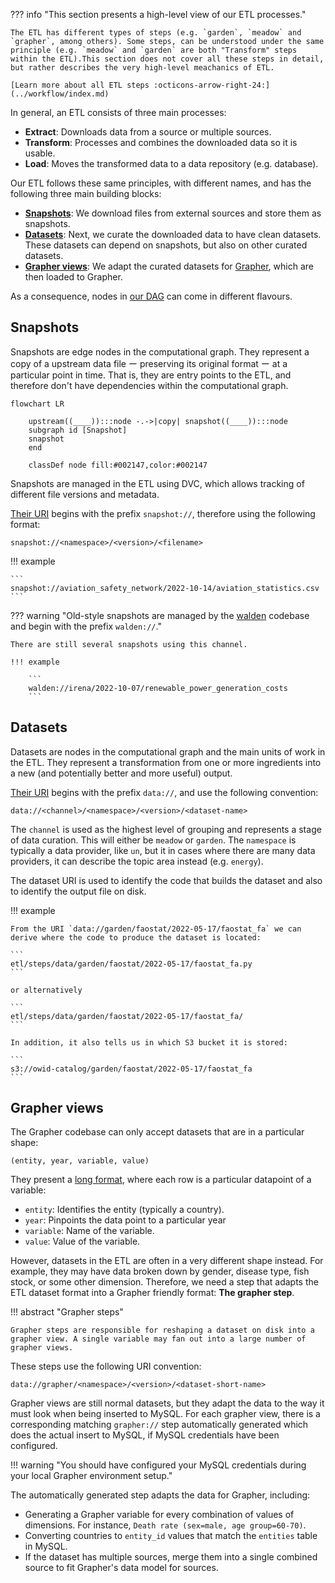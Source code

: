 ??? info "This section presents a high-level view of our ETL processes."

    The ETL has different types of steps (e.g. `garden`, `meadow` and `grapher`, among others). Some steps, can be understood under the same principle (e.g. `meadow` and `garden` are both "Transform" steps within the ETL).This section does not cover all these steps in detail, but rather describes the very high-level meachanics of ETL.

    [Learn more about all ETL steps :octicons-arrow-right-24:](../workflow/index.md)

In general, an ETL consists of three main processes:

- **Extract**: Downloads data from a source or multiple sources.
- **Transform**: Processes and combines the downloaded data so it is usable.
- **Load**: Moves the transformed data to a data repository (e.g. database).

Our ETL follows these same principles, with different names, and has the following three main building blocks:

- [**Snapshots**](#snapshots): We download files from external sources and store them as snapshots.
- [**Datasets**](#datasets): Next, we curate the downloaded data to have clean datasets. These datasets can depend on snapshots, but also on other curated datasets.
- [**Grapher views**](#grapher-views): We adapt the curated datasets for [Grapher](https://ourworldindata.org/owid-grapher), which are then loaded to Grapher.

As a consequence, nodes in [our DAG](dag.md) can come in different flavours.
<!-- In the next section, we explore these three different types of nodes. -->

## Snapshots

Snapshots are edge nodes in the computational graph. They represent a copy of a upstream data file ー preserving its original format ー at a particular point in time. That is, they are entry points to the ETL, and therefore don't have dependencies within the computational graph.

```mermaid
flowchart LR

    upstream((____)):::node -.->|copy| snapshot((____)):::node
    subgraph id [Snapshot]
    snapshot
    end

    classDef node fill:#002147,color:#002147
```


Snapshots are managed in the ETL using DVC, which allows tracking of different file versions and metadata.

[Their URI](../uri/#path-for-snapshot) begins with the prefix `snapshot://`, therefore using the following format:

```
snapshot://<namespace>/<version>/<filename>
```

!!! example

    ```
    snapshot://aviation_safety_network/2022-10-14/aviation_statistics.csv
    ```

??? warning "Old-style snapshots are managed by the [walden](https://github.com/owid/walden) codebase and begin with the prefix `walden://`."

    There are still several snapshots using this channel.

    !!! example

        ```
        walden://irena/2022-10-07/renewable_power_generation_costs
        ```

## Datasets

Datasets are nodes in the computational graph and the main units of work in the ETL. They represent a transformation from one or more ingredients into a new (and potentially better and more useful) output.

[Their URI](../uri/#path-for-data) begins with the prefix `data://`, and use the following convention:

```
data://<channel>/<namespace>/<version>/<dataset-name>
```

The `channel` is used as the highest level of grouping and represents a stage of data curation. This will either be `meadow` or `garden`. The `namespace` is typically a data provider, like `un`, but it in cases where there are many data providers, it can describe the topic area instead (e.g. `energy`).

The dataset URI is used to identify the code that builds the dataset and also to identify the output file on disk.

!!! example

    From the URI `data://garden/faostat/2022-05-17/faostat_fa` we can derive where the code to produce the dataset is located:

    ```
    etl/steps/data/garden/faostat/2022-05-17/faostat_fa.py
    ```

    or alternatively

    ```
    etl/steps/data/garden/faostat/2022-05-17/faostat_fa/
    ```

    In addition, it also tells us in which S3 bucket it is stored:

    ```
    s3://owid-catalog/garden/faostat/2022-05-17/faostat_fa
    ```

## Grapher views

The Grapher codebase can only accept datasets that are in a particular shape:

```
(entity, year, variable, value)
```

They present a [long format](https://towardsdatascience.com/long-and-wide-formats-in-data-explained-e48d7c9a06cb), where each row is a particular datapoint of a variable:

- `entity`: Identifies the entity (typically a country).
- `year`: Pinpoints the data point to a particular year
- `variable`: Name of the variable.
- `value`: Value of the variable.


However, datasets in the ETL are often in a very different shape instead. For example, they may have data broken down by gender, disease type, fish stock, or some other dimension. Therefore, we need a step that adapts the ETL dataset format into a Grapher friendly format: **The grapher step**.

!!! abstract "Grapher steps"

    Grapher steps are responsible for reshaping a dataset on disk into a grapher view. A single variable may fan out into a large number of grapher views.

These steps use the following URI convention:

```
data://grapher/<namespace>/<version>/<dataset-short-name>
```

Grapher views are still normal datasets, but they adapt the data to the way it must look when being inserted to MySQL. For each grapher view, there is a corresponding matching `grapher://` step automatically generated which does the actual insert to MySQL, if MySQL credentials have been configured.


!!! warning "You should have configured your MySQL credentials during your local Grapher environment setup."


The automatically generated step adapts the data for Grapher, including:

- Generating a Grapher variable for every combination of values of dimensions. For instance, `Death rate (sex=male, age group=60-70)`.
- Converting countries to `entity_id` values that match the `entities` table in MySQL.
- If the dataset has multiple sources, merge them into a single combined source to fit Grapher's data model for sources.
